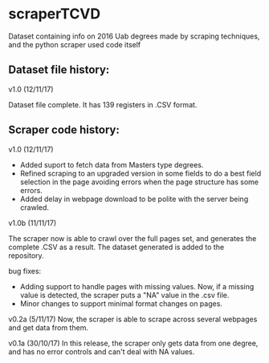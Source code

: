# scraperTCVD
Dataset containing info on 2016 Uab degrees made by scraping techniques, and the python scraper used code itself

## Dataset file history:

v1.0 (12/11/17)

Dataset file complete. It has 139 registers in .CSV format.

## Scraper code history:

v1.0 (12/11/17)

- Added suport to fetch data from Masters type degrees.
- Refined scraping to an upgraded version in some fields to do a best field selection in the page avoiding errors when the page structure has some errors.
- Added delay in webpage download to be polite with the server being crawled.

v1.0b (11/11/17)

The scraper now is able to crawl over the full pages set, and generates the complete .CSV as a result. The dataset generated is added to the repository.

bug fixes:

- Adding support to handle pages with missing values. Now, if a missing value is detected, the scraper puts a "NA" value in the .csv file.
- Minor changes to support minimal format changes on pages.

v0.2a (5/11/17)
Now, the scraper is able to scrape across several webpages and get data from them. 

v0.1a (30/10/17)
In this release, the scraper only gets data from one degree, and has no error controls and can't deal with NA values.
